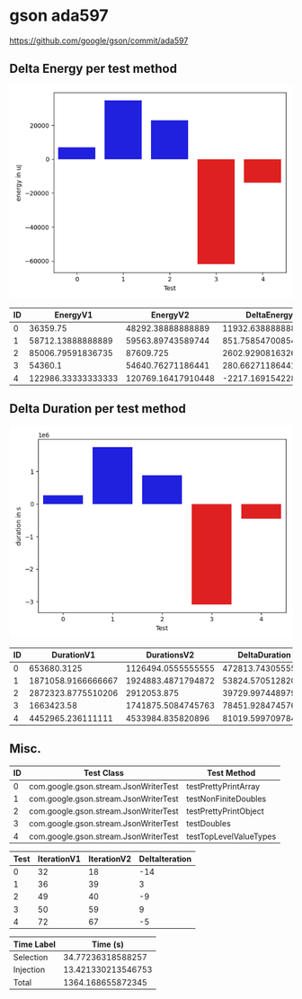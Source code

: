 # gson ada597


https://github.com/google/gson/commit/ada597



## Delta Energy per test method

![](./gson_delta_energy_0_v.png)


| ID | EnergyV1 | EnergyV2 | DeltaEnergy | σ |
| --- | --- | --- | --- | --- |
| 0 | 36359.75 | 48292.38888888889 | 11932.63888888889 | 2629.7573557269498 | 31172.01159897358 |
| 1 | 58712.13888888889 | 59563.89743589744 | 851.7585470085469 | 33942.520779132195 | 35199.96355970934 |
| 2 | 85006.79591836735 | 87609.725 | 2602.929081632654 | 52575.155706380814 | 55142.14971779188 |
| 3 | 54360.1 | 54640.76271186441 | 280.6627118644101 | 34857.65250515302 | 37050.23607845324 |
| 4 | 122986.33333333333 | 120769.16417910448 | -2217.1691542288463 | 44325.98468950739 | 35986.41969127973 |

## Delta Duration per test method

![](./gson_delta_duration_0_v.png)


| ID | DurationV1 | DurationsV2 | DeltaDuration |
| --- | --- | --- | --- |
| 0 | 653680.3125 | 1126494.0555555555 | 472813.7430555555 |
| 1 | 1871058.9166666667 | 1924883.4871794872 | 53824.5705128205 |
| 2 | 2872323.8775510206 | 2912053.875 | 39729.99744897941 |
| 3 | 1663423.58 | 1741875.5084745763 | 78451.92847457621 |
| 4 | 4452965.236111111 | 4533984.835820896 | 81019.59970978461 |

## Misc.

| ID | Test Class | Test Method |
| --- | --- | --- |
| 0 | com.google.gson.stream.JsonWriterTest | testPrettyPrintArray |
| 1 | com.google.gson.stream.JsonWriterTest | testNonFiniteDoubles |
| 2 | com.google.gson.stream.JsonWriterTest | testPrettyPrintObject |
| 3 | com.google.gson.stream.JsonWriterTest | testDoubles |
| 4 | com.google.gson.stream.JsonWriterTest | testTopLevelValueTypes |




| Test | IterationV1 | IterationV2 | DeltaIteration |
| --- | --- | --- | --- |
| 0 | 32 | 18 | -14 |
| 1 | 36 | 39 | 3 |
| 2 | 49 | 40 | -9 |
| 3 | 50 | 59 | 9 |
| 4 | 72 | 67 | -5 |



| Time Label | Time (s) |
| --- | --- |
| Selection | 34.77236318588257 |
| Injection | 13.421330213546753 |
| Total | 1364.168655872345 |


